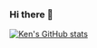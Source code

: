### Hi there 👋



[![Ken's GitHub stats](https://github-readme-stats.vercel.app/api?username=kenziyuliu&bg_color=30,4568dc,b06ab3&title_color=fff&text_color=fff)](https://kenziyuliu.github.io)
<!-- [![Ken's GitHub stats](https://github-readme-stats.vercel.app/api?username=kenziyuliu&bg_color=30,FC5C7D,6A82FB&title_color=fff&text_color=fff)](https://kenziyuliu.github.io) -->

<!-- 
fc5c7d,6a82fb
3a7bd5,3a6073
373b44,4286f4
000046,1cb5e0
4568dc,b06ab3
-->

<!-- [![trophy](https://github-profile-trophy.vercel.app/?username=kenziyuliu&theme=onedark)](https://github.com/ryo-ma/github-profile-trophy)

[![Ken's GitHub stats](https://github-readme-stats.vercel.app/api?username=kenziyuliu)](https://github.com/kenziyuliu/github-readme-stats)

[![Ken's GitHub stats](https://github-readme-stats.vercel.app/api?username=kenziyuliu&bg_color=30,e96443,904e95&title_color=fff&text_color=fff)](https://github.com/kenziyuliu/github-readme-stats)

[![Ken's GitHub stats](https://github-readme-stats.vercel.app/api?username=kenziyuliu&show_icons=true&title_color=fff&icon_color=79ff97&text_color=9f9f9f&bg_color=151515)](https://github.com/kenziyuliu/github-readme-stats)



[![Ken's GitHub stats](https://github-readme-stats.vercel.app/api?username=kenziyuliu&bg_color=30,009FFF,ec2F4B&title_color=fff&text_color=fff)](https://github.com/kenziyuliu/github-readme-stats)
 -->

<!--
**kenziyuliu/kenziyuliu** is a ✨ _special_ ✨ repository because its `README.md` (this file) appears on your GitHub profile.

Here are some ideas to get you started:

- 🔭 I’m currently working on ...
- 🌱 I’m currently learning ...
- 👯 I’m looking to collaborate on ...
- 🤔 I’m looking for help with ...
- 💬 Ask me about ...
- 📫 How to reach me: ...
- 😄 Pronouns: ...
- ⚡ Fun fact: ...
-->
